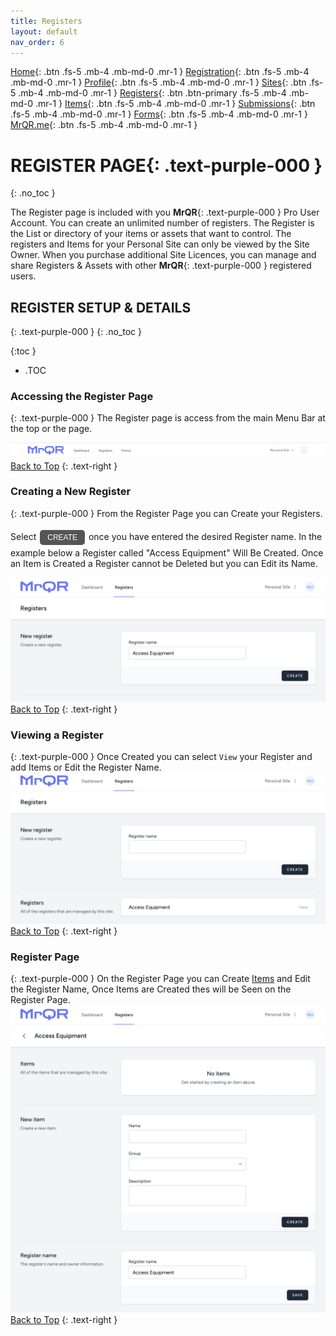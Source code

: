 ```yaml
---
title: Registers
layout: default
nav_order: 6
---
```

[Home](https://docs.mrqr.me/index){: .btn .fs-5 .mb-4 .mb-md-0 .mr-1 }
[Registration](https://docs.mrqr.me/registration){: .btn .fs-5 .mb-4 .mb-md-0 .mr-1 }
[Profile](https://docs.mrqr.me/profile){: .btn .fs-5 .mb-4 .mb-md-0 .mr-1 }
[Sites](https://docs.mrqr.me/sites){: .btn .fs-5 .mb-4 .mb-md-0 .mr-1 }
[Registers](https://docs.mrqr.me/registers){: .btn .btn-primary .fs-5 .mb-4 .mb-md-0 .mr-1 }
[Items](https://docs.mrqr.me/assets){: .btn .fs-5 .mb-4 .mb-md-0 .mr-1 }
[Submissions](https://docs.mrqr.me/Submission){: .btn .fs-5 .mb-4 .mb-md-0 .mr-1 }
[Forms](https://docs.mrqr.me/docs/FormBuilder){: .btn .fs-5 .mb-4 .mb-md-0 .mr-1 }
[MrQR.me](https://mrqr.me){: .btn .fs-5 .mb-4 .mb-md-0 .mr-1 }

<html>
<head>
<style>
.button {
  padding: 5px 12px;
  text-align: center;
  text-decoration: none;
  display: inline-block;
  font-size: 12px;
  margin: 4px 2px;
  cursor: pointer; }
.button1 {background-color: #555555;} /* Black */
.button2 {background-color: white;}
.button1 {color: white;}
.button2 {color: black;}
.button1 {border: none;}
.button2 {border: 1px solid grey}
.button1 {border-radius: 5px;}
.button2 {border-radius: 5px;}
  
</style>
</head>
</html>

# **REGISTER PAGE**{: .text-purple-000 }
{: .no_toc }

The Register page is included with you **MrQR**{: .text-purple-000 } Pro User Account. You can create an unlimited number of registers. The Register is the List or directory of your items or assets that want to control. The registers and Items for your Personal Site can only be viewed by the Site Owner. When you purchase additional Site Licences, you can manage and share Registers & Assets with other **MrQR**{: .text-purple-000 } registered users.

## REGISTER SETUP & DETAILS
{: .text-purple-000 }
{: .no_toc }

{:toc }
- .TOC

### Accessing the Register Page
{: .text-purple-000 }
The Register page is access from the main Menu Bar at the top or the page.

![Registers](/assets/images/MrQR_Main_Menu.png "Menu Bar")
[Back to Top](https://docs.mrqr.me/registers/)
{: .text-right }

### Creating a New Register
{: .text-purple-000 }
From the Register Page you can Create your Registers. 
<html>
<body>
Select <button class="button button1">CREATE</button> once you have entered the desired Register name.
In the example below a Register called "Access Equipment" Will Be Created. Once an Item is Created a Register cannot be Deleted but you can Edit its Name.
</body>
</html>

![Registers](/assets/images/MrQR_Register_Create.png "Main Page")
[Back to Top](https://docs.mrqr.me/registers/)
{: .text-right }

### Viewing a Register
{: .text-purple-000 }
Once Created you can select `View` your Register and add Items or Edit the Register Name.
![Registers](/assets/images/MrQR_Register_Created.png "Created")
[Back to Top](https://docs.mrqr.me/registers/)
{: .text-right }

### Register Page
{: .text-purple-000 }
On the Register Page you can Create [Items](https://docs.mrqr.me/assets/) and Edit the Register Name, Once Items are Created thes will be Seen on the Register Page.
![Registers](/assets/images/MrQR_Register_View.png "View")
[Back to Top](https://docs.mrqr.me/registers/)
{: .text-right }
